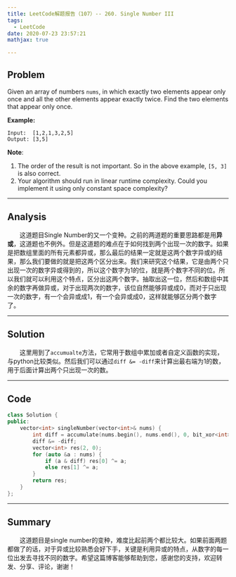 ```yaml
---
title: LeetCode解题报告（107）-- 260. Single Number III
tags:
  - LeetCode
date: 2020-07-23 23:57:21
mathjax: true

---
```


## Problem

Given an array of numbers `nums`, in which exactly two elements appear only once and all the other elements appear exactly twice. Find the two elements that appear only once.

<!-- more -->

**Example:**

```
Input:  [1,2,1,3,2,5]
Output: [3,5]
```

**Note**:

1. The order of the result is not important. So in the above example, `[5, 3]` is also correct.
2. Your algorithm should run in linear runtime complexity. Could you implement it using only constant space complexity?

------

## Analysis

&emsp;&emsp;这道题目Single Number的又一个变种。之前的两道题的重要思路都是用**异或**，这道题也不例外。但是这道题的难点在于如何找到两个出现一次的数字。如果是把数组里面的所有元素都异或，那么最后的结果一定就是这两个数字异或的结果，那么我们要做的就是把这两个区分出来。我们来研究这个结果，它是由两个只出现一次的数字异或得到的，所以这个数字为1的位，就是两个数字不同的位。所以我们就可以利用这个特点，区分出这两个数字。抽取出这一位，然后和数组中其余的数字再做异或，对于出现两次的数字，该位自然能够异或成0，而对于只出现一次的数字，有一个会异或成1，有一个会异或成0，这样就能够区分两个数字了。

------

## Solution

&emsp;&emsp;这里用到了`accumualte`方法，它常用于数组中累加或者自定义函数的实现，与python比较类似。然后我们可以通过`diff &= -diff`来计算出最右端为1的数，用于后面计算出两个只出现一次的数。

------

## Code

```c++
class Solution {
public:
    vector<int> singleNumber(vector<int>& nums) {
        int diff = accumulate(nums.begin(), nums.end(), 0, bit_xor<int>());
        diff &= -diff;
        vector<int> res(2, 0);
        for (auto &a : nums) {
            if (a & diff) res[0] ^= a;
            else res[1] ^= a;
        }
        return res;
    }
};
```

------

## Summary

&emsp;&emsp;这道题目是single number的变种，难度比起前两个都比较大。如果前面两题都做了的话，对于异或比较熟悉会好下手，关键是利用异或的特点，从数字的每一位出发去寻找不同的数字。希望这篇博客能够帮助到您，感谢您的支持，欢迎转发、分享、评论，谢谢！
